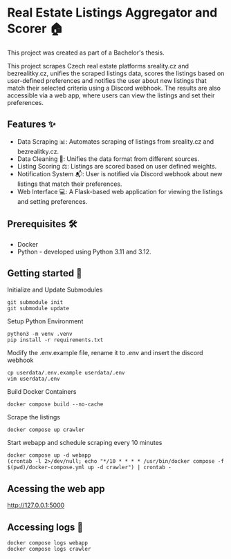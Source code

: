 # Real Estate Listings Aggregator and Scorer 🏠

This project was created as part of a Bachelor's thesis.

This project scrapes Czech real estate platforms sreality.cz and bezrealitky.cz, unifies the scraped listings data, scores the listings based on user-defined preferences and notifies the user about new listings that match their selected criteria using a Discord webhook. The results are also accessible via a web app, where users can view the listings and set their preferences.

## Features ✨
- Data Scraping 📊: Automates scraping of listings from sreality.cz and bezrealitky.cz.
- Data Cleaning 🧹: Unifies the data format from different sources.
- Listing Scoring ⚖️: Listings are scored based on user defined weights.
- Notification System 📬: User is notified via Discord webhook about new listings that match their preferences.
- Web Interface 💻: A Flask-based web application for viewing the listings and setting preferences.

## Prerequisites 🛠️
- Docker
- Python - developed using Python 3.11 and 3.12.

## Getting started 🚀

Initialize and Update Submodules
```
git submodule init
git submodule update
```
Setup Python Environment
```
python3 -m venv .venv
pip install -r requirements.txt
```
Modify the .env.example file, rename it to .env and insert the discord webhook
```
cp userdata/.env.example userdata/.env
vim userdata/.env
```
Build Docker Containers
```
docker compose build --no-cache
```
Scrape the listings
```
docker compose up crawler
```
Start webapp and schedule scraping every 10 minutes
```
docker compose up -d webapp
(crontab -l 2>/dev/null; echo "*/10 * * * * /usr/bin/docker compose -f $(pwd)/docker-compose.yml up -d crawler") | crontab -
```
## Acessing the web app
http://127.0.0.1:5000

## Accessing logs 📜
```
docker compose logs webapp
docker compose logs crawler
```